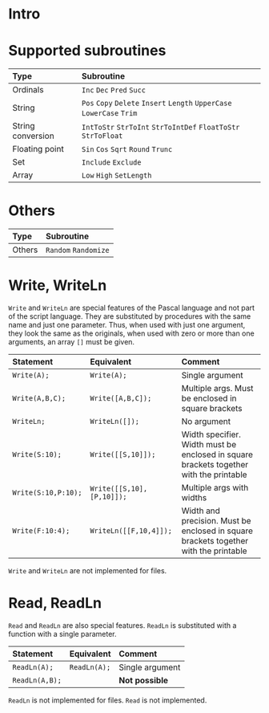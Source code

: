 # Intro

# Supported subroutines

| Type | Subroutine  |
| :------------ | :------------ |
| Ordinals | `Inc` `Dec` `Pred` `Succ` |
| String  | `Pos` `Copy` `Delete` `Insert` `Length` `UpperCase` `LowerCase` `Trim`  |
| String conversion | `IntToStr` `StrToInt` `StrToIntDef` `FloatToStr` `StrToFloat`  |
| Floating point  | `Sin` `Cos` `Sqrt` `Round` `Trunc` |
| Set  | `Include` `Exclude` |
| Array  | `Low` `High` `SetLength` |

# Others

| Type | Subroutine  |
| :------------ | :------------ |
| Others | `Random` `Randomize` |

# Write, WriteLn

`Write` and `WriteLn` are special features of the Pascal language and not part of the script language. They are substituted by procedures with the same name and just one parameter. Thus, when used with just one argument, they look the same as the originals, when used with zero or more than one arguments, an array `[]` must be given. 

| Statement  | Equivalent  | Comment |
| :------------ | :------------ | :------------ |
| `Write(A);`  | `Write(A);`  | Single argument |
| `Write(A,B,C);`  | `Write([A,B,C]);`  | Multiple args. Must be enclosed in square brackets |
| `WriteLn;` | `WriteLn([]);` | No argument |
| `Write(S:10);`  | `Write([[S,10]]);` | Width specifier. Width must be enclosed in square brackets together with the printable |
| `Write(S:10,P:10);`  | `Write([[S,10],[P,10]]);` | Multiple args with widths |
| `Write(F:10:4);` | `WriteLn([[F,10,4]]);` | Width and precision. Must be enclosed in square brackets together with the printable  |

`Write` and `WriteLn` are not implemented for files.

# Read, ReadLn
`Read` and `ReadLn` are also special features. `ReadLn` is substituted with a function with a single parameter.

| Statement  | Equivalent  | Comment |
| :------------ | :------------ | :------------ |
| `ReadLn(A);`  | `ReadLn(A);`  | Single argument |
| `ReadLn(A,B);` |  | **Not possible** |

`ReadLn` is not implemented for files.
`Read` is not implemented.
